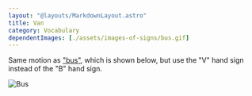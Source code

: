 ```yaml
---
layout: "@layouts/MarkdownLayout.astro"
title: Van
category: Vocabulary
dependentImages: [./assets/images-of-signs/bus.gif]
---
```


Same motion as ["bus"](./bus), which is shown below,
but use the "V" hand sign instead of the "B" hand sign.

![Bus](@signs/bus.gif)
